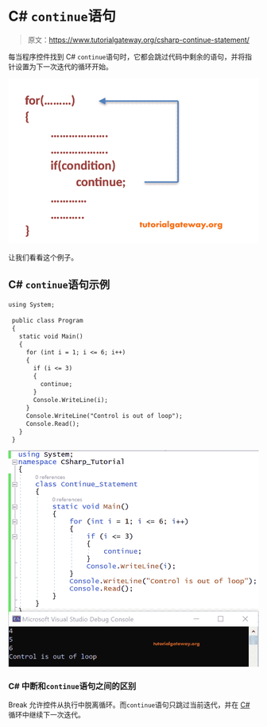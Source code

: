 # C# `continue`语句

> 原文：<https://www.tutorialgateway.org/csharp-continue-statement/>

每当程序控件找到 C# `continue`语句时，它都会跳过代码中剩余的语句，并将指针设置为下一次迭代的循环开始。

![C# Continue Statement 1](img/8ef6f1eaf599d28f873a2de50edf1ffa.png)

让我们看看这个例子。

## C# `continue`语句示例

```
using System;

 public class Program
 {
   static void Main()
   {
     for (int i = 1; i <= 6; i++)
     {
       if (i <= 3)
       {
         continue;
       }
       Console.WriteLine(i);
     }
     Console.WriteLine("Control is out of loop");
     Console.Read();
   }
 }
```

![C# Continue Statement 2](img/f2cc37fadffad005a416a84641e2aa77.png)

### C# 中断和`continue`语句之间的区别

Break 允许控件从执行中脱离循环。而`continue`语句只跳过当前迭代，并在 [C# ](https://www.tutorialgateway.org/csharp-tutorial/) 循环中继续下一次迭代。